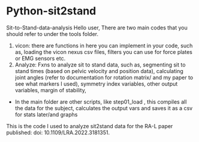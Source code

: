 # Python-sit2stand
Sit-to-Stand-data-analysis
Hello user,
There are two main codes that you should refer to under the tools folder.
1) vicon: there are functions in here you can implement in your code, such as, loading the vicon nexus csv files, filters you can use for force plates or EMG sensors etc. 
2) Analyze: Fxns to analyze sit to stand data, such as, segmenting sit to stand times (based on pelvic velocity and position data), 
  calculating joint angles (refer to documentation for rotation matrix/ and my paper to see what markers I used), symmetry index variables, other output variables, margin of stability,

- In the main folder are other scripts, like step01_load , this compiles all the data for the subject, calculates the output vars and saves it as a csv for stats later/and graphs

This is the code I used to analyze sit2stand data for the RA-L paper published:
doi: 10.1109/LRA.2022.3181351.
